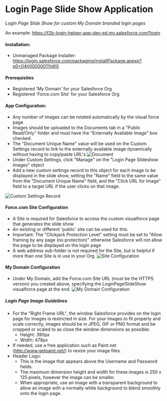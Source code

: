 # Login Page Slide Show Application
*Login Page Slide Show for custom My Domain branded login pages*

An example: https://f2b-login-helper-app-dev-ed.my.salesforce.com?login

#### Installation:
* Unmanaged Package Installer: https://login.salesforce.com/packaging/installPackage.apexp?p0=04tj0000001YpK0

#### Prerequisites
* Registered 'My Domain' for your Salesforce Org
* Registered 'Force.com Site' for your Salesforce Org

#### App Configuration:
* Any number of images can be rotated automatically by the visual force page
* Images should be uploaded to the Documents tab in a "Public Read/Only" folder and must have the "Externally Available Image" box checked.
* The "Document Unique Name" value will be used on the Custom Settings record to link to the externally available image dynamically without having to copy/paste URL's
![Document](https://f2b-login-helper-app-dev-ed--c.na16.content.force.com/servlet/servlet.ImageServer?id=015j00000004L8q&oid=00Dj0000001tMup)
* Under Custom Settings, click "Manage" on the "Login Page Slideshow Images" object
* Add a new custom settings record to this object for each image to be displayed in the slide show, setting the "Name" field to the same value from the "Document Unique Name" field, and the "Click URL for Image" field to a target URL if the user clicks on that image.

![Custom Settings Record](https://f2b-login-helper-app-dev-ed--c.na16.content.force.com/servlet/servlet.ImageServer?id=015j00000004L8v&oid=00Dj0000001tMup)

#### Force.com Site Configuration
* A Site is required for Salesforce to access the custom visualforce page that generates the slide show
* An existing or different 'public' site can be used for this.
* Important: The "Clickjack Protection Level" setting must be set to "Allow framing by any page (no protection)" otherwise Salesforce will not allow the page to be displayed on the login page
* A web address sub-folder is not required for the Site, but is helpful if more than one Site is in use in your Org.
![Site Configuration](https://f2b-login-helper-app-dev-ed--c.na16.content.force.com/servlet/servlet.ImageServer?id=015j00000004L8l&oid=00Dj0000001tMup)

#### My Domain Configuration
* Under My Domain, add the Force.com Site URL (must be the HTTPS version) you created above, specifying the LoginPageSlideShow visualforce page at the end.
![My Domain Configuration](https://f2b-login-helper-app-dev-ed--c.na16.content.force.com/servlet/servlet.ImageServer?id=015j00000004L90&oid=00Dj0000001tMup)

##### Login Page Image Guidelines
* For the "Right Frame URL", the window Salesforce provides on the login page for images is restricted in size. For your images to fit properly and scale correctly, images should be in JPEG, GIF or PNG format and be cropped or scaled to as close the window dimensions as possible:
    * Height: 390px
    * Width: 478px
* If needed, use a free application such as Paint.net (http://www.getpaint.net/) to resize your image files.
* Header Logo: 
    * This is the image that appears above the Username and Password fields. 
    * The maximum dimension height and width for these images is 250 x 125 pixels, however the image can be smaller.
    * When appropriate, use an image with a transparent background to allow an image with a normally white background to blend smoothly onto the login page.
